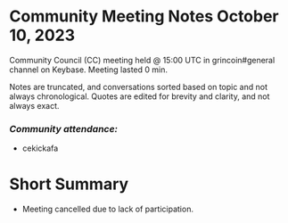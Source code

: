 
# Community Meeting Notes October 10, 2023

Community Council (CC) meeting held @ 15:00 UTC in grincoin#general channel on Keybase. Meeting lasted 0  min.

Notes are truncated, and conversations sorted based on topic and not always chronological. Quotes are edited for brevity and clarity, and not always exact.

### _Community attendance:_



* cekickafa







# Short Summary
 
- Meeting cancelled due to lack of participation.
